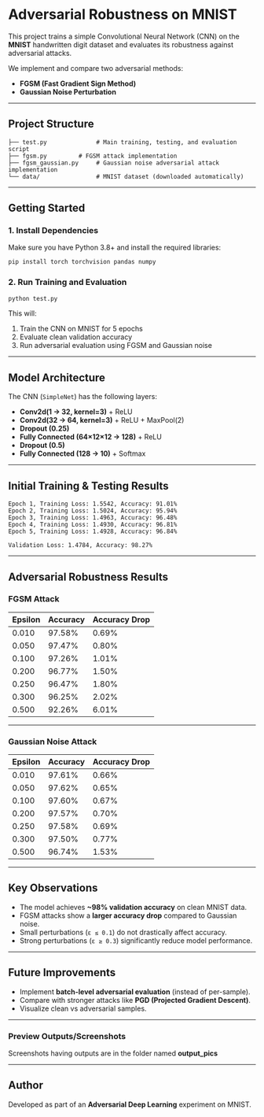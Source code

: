 # Adversarial Robustness on MNIST

This project trains a simple Convolutional Neural Network (CNN) on the **MNIST** handwritten digit dataset and evaluates its robustness against adversarial attacks.

We implement and compare two adversarial methods:
- **FGSM (Fast Gradient Sign Method)**
- **Gaussian Noise Perturbation**

---

## Project Structure

```
├── test.py              # Main training, testing, and evaluation script
├── fgsm.py         # FGSM attack implementation
├── fgsm_gaussian.py     # Gaussian noise adversarial attack implementation
└── data/                # MNIST dataset (downloaded automatically)
```

---

## Getting Started

### 1. Install Dependencies
Make sure you have Python 3.8+ and install the required libraries:

```bash
pip install torch torchvision pandas numpy
```

### 2. Run Training and Evaluation

```bash
python test.py
```

This will:
1. Train the CNN on MNIST for 5 epochs  
2. Evaluate clean validation accuracy  
3. Run adversarial evaluation using FGSM and Gaussian noise  

---

## Model Architecture

The CNN (`SimpleNet`) has the following layers:
- **Conv2d(1 → 32, kernel=3)** + ReLU  
- **Conv2d(32 → 64, kernel=3)** + ReLU + MaxPool(2)  
- **Dropout (0.25)**  
- **Fully Connected (64×12×12 → 128)** + ReLU  
- **Dropout (0.5)**  
- **Fully Connected (128 → 10)** + Softmax  

---

## Initial Training & Testing Results

```
Epoch 1, Training Loss: 1.5542, Accuracy: 91.01%
Epoch 2, Training Loss: 1.5024, Accuracy: 95.94%
Epoch 3, Training Loss: 1.4963, Accuracy: 96.48%
Epoch 4, Training Loss: 1.4930, Accuracy: 96.81%
Epoch 5, Training Loss: 1.4928, Accuracy: 96.84%

Validation Loss: 1.4784, Accuracy: 98.27%
```

---

## Adversarial Robustness Results

### FGSM Attack

| Epsilon | Accuracy | Accuracy Drop |
|---------|----------|---------------|
| 0.010   | 97.58%   | 0.69%         |
| 0.050   | 97.47%   | 0.80%         |
| 0.100   | 97.26%   | 1.01%         |
| 0.200   | 96.77%   | 1.50%         |
| 0.250   | 96.47%   | 1.80%         |
| 0.300   | 96.25%   | 2.02%         |
| 0.500   | 92.26%   | 6.01%         |

---
### Gaussian Noise Attack

| Epsilon | Accuracy | Accuracy Drop |
|---------|----------|---------------|
| 0.010   | 97.61%   | 0.66%         |
| 0.050   | 97.62%   | 0.65%         |
| 0.100   | 97.60%   | 0.67%         |
| 0.200   | 97.57%   | 0.70%         |
| 0.250   | 97.58%   | 0.69%         |
| 0.300   | 97.50%   | 0.77%         |
| 0.500   | 96.74%   | 1.53%         |

---

## Key Observations

- The model achieves **~98% validation accuracy** on clean MNIST data.  
- FGSM attacks show a **larger accuracy drop** compared to Gaussian noise.  
- Small perturbations (`ε ≤ 0.1`) do not drastically affect accuracy.  
- Strong perturbations (`ε ≥ 0.3`) significantly reduce model performance.  

---

## Future Improvements
  
- Implement **batch-level adversarial evaluation** (instead of per-sample).  
- Compare with stronger attacks like **PGD (Projected Gradient Descent)**.  
- Visualize clean vs adversarial samples.  

---

### Preview Outputs/Screenshots
Screenshots having outputs are in the folder named **output_pics**

---

## Author

Developed as part of an **Adversarial Deep Learning** experiment on MNIST.  
